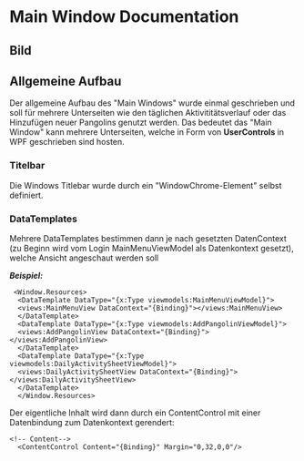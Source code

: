 ﻿
# Main Window Documentation

## Bild


## Allgemeine Aufbau
Der allgemeine Aufbau des "Main Windows" wurde einmal geschrieben und soll für mehrere Unterseiten wie den täglichen Aktivititätsverlauf oder das Hinzufügen neuer Pangolins genutzt werden. Das bedeutet das "Main Window" kann mehrere Unterseiten, welche in Form von **UserControls** in WPF geschrieben sind hosten.

### Titelbar
Die Windows Titlebar wurde durch ein "WindowChrome-Element" selbst definiert.

### DataTemplates
Mehrere DataTemplates bestimmen dann je nach gesetzten DatenContext (zu Beginn wird vom Login MainMenuViewModel als Datenkontext gesetzt), welche Ansicht angeschaut werden soll

***Beispiel:***

     <Window.Resources>
      <DataTemplate DataType="{x:Type viewmodels:MainMenuViewModel}">
      <views:MainMenuView DataContext="{Binding}"></views:MainMenuView>
      </DataTemplate>
      <DataTemplate DataType="{x:Type viewmodels:AddPangolinViewModel}">
      <views:AddPangolinView DataContext="{Binding}"></views:AddPangolinView>
      </DataTemplate>
      <DataTemplate DataType="{x:Type viewmodels:DailyActivitySheetViewModel}">
      <views:DailyActivitySheetView DataContext="{Binding}"></views:DailyActivitySheetView>
      </DataTemplate>
      </Window.Resources>

Der eigentliche Inhalt wird dann durch ein ContentControl mit einer Datenbindung zum Datenkontext gerendert:

    <!-- Content-->
      <ContentControl Content="{Binding}" Margin="0,32,0,0"/>

